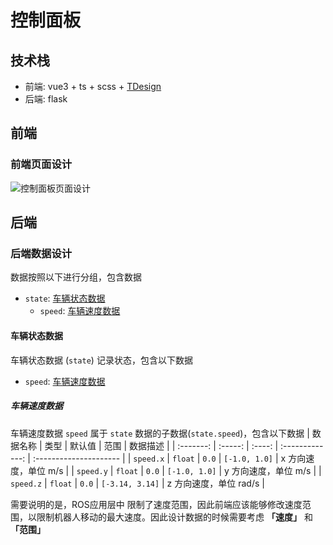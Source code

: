 # 控制面板


## 技术栈

- 前端: vue3 + ts + scss + [TDesign](https://tdesign.tencent.com/mobile-vue/getting-started) 
- 后端: flask

## 前端

### 前端页面设计

![控制面板页面设计](./images/panel-design.png)


## 后端

### 后端数据设计


数据按照以下进行分组，包含数据
- `state`: [车辆状态数据](#车辆状态数据)
  - `speed`: [车辆速度数据](#车辆速度数据)

#### 车辆状态数据
车辆状态数据 (`state`) 记录状态，包含以下数据
- `speed`: [车辆速度数据](#车辆速度数据)

##### 车辆速度数据
车辆速度数据 `speed` 属于 `state` 数据的子数据(`state.speed`)，包含以下数据
| 数据名称  |  类型   | 默认值 |      范围       | 数据描述               |
| :-------: | :-----: | :----: | :-------------: | :--------------------- |
| `speed.x` | `float` | `0.0`  |  `[-1.0, 1.0]`  | x 方向速度，单位 m/s   |
| `speed.y` | `float` | `0.0`  |  `[-1.0, 1.0]`  | y 方向速度，单位 m/s   |
| `speed.z` | `float` | `0.0`  | `[-3.14, 3.14]` | z 方向速度，单位 rad/s |

需要说明的是，ROS应用层中 限制了速度范围，因此前端应该能够修改速度范围，以限制机器人移动的最大速度。因此设计数据的时候需要考虑 **「速度」** 和 **「范围」**